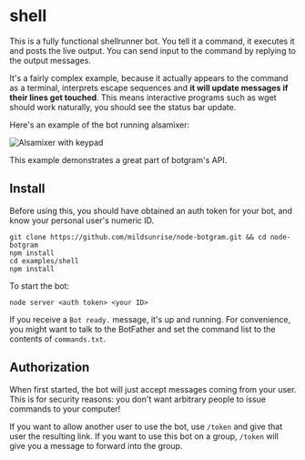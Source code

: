 # shell

This is a fully functional shellrunner bot. You tell it a command,
it executes it and posts the live output. You can send input to the
command by replying to the output messages.

It's a fairly complex example, because it actually appears to the
command as a terminal, interprets escape sequences and **it will
update messages if their lines get touched**. This means interactive
programs such as wget should work naturally, you should see the
status bar update.

Here's an example of the bot running alsamixer:

![Alsamixer with keypad](http://i.imgur.com/j8aXFLd.png)

This example demonstrates a great part of botgram's API.

## Install

Before using this, you should have obtained an auth token for your bot,
and know your personal user's numeric ID.

~~~
git clone https://github.com/mildsunrise/node-botgram.git && cd node-botgram
npm install
cd examples/shell
npm install
~~~

To start the bot:

~~~
node server <auth token> <your ID>
~~~

If you receive a `Bot ready.` message, it's up and running.
For convenience, you might want to talk to the BotFather and set the
command list to the contents of `commands.txt`.

## Authorization

When first started, the bot will just accept messages coming from your user.
This is for security reasons: you don't want arbitrary people to issue
commands to your computer!

If you want to allow another user to use the bot, use `/token` and give
that user the resulting link. If you want to use this bot on a group,
`/token` will give you a message to forward into the group.
